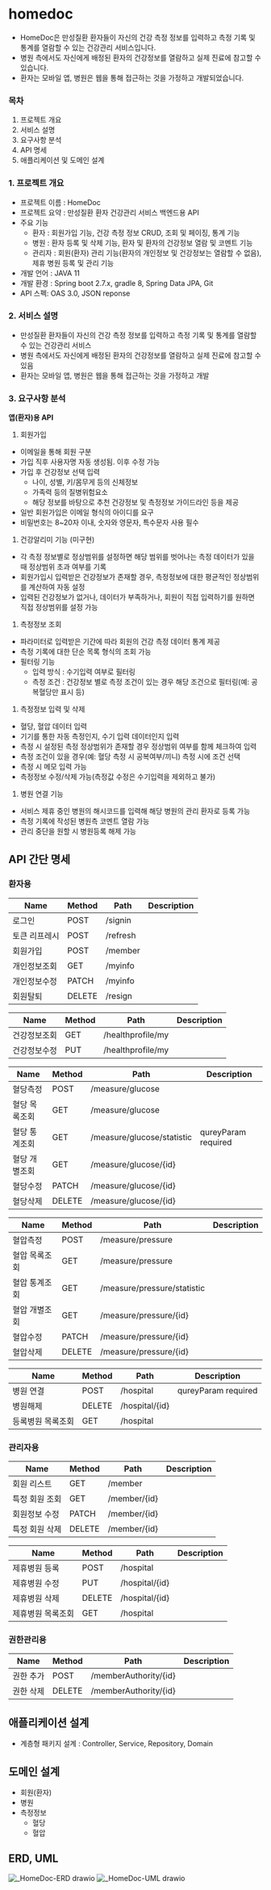 # homedoc

- HomeDoc은 만성질환 환자들이 자신의 건강 측정 정보를 입력하고 측정 기록 및 통계를 열람할 수 있는 건강관리 서비스입니다.
- 병원 측에서도 자신에게 배정된 환자의 건강정보를 열람하고 실제 진료에 참고할 수 있습니다.
- 환자는 모바일 앱, 병원은 웹을 통해 접근하는 것을 가정하고 개발되었습니다.

### 목차

1. 프로젝트 개요
2. 서비스 설명
3. 요구사항 분석
4. API 명세
5. 애플리케이션 및 도메인 설계

### 1. 프로젝트 개요

- 프로젝트 이름 : HomeDoc
- 프로젝트 요약 : 만성질환 환자 건강관리 서비스 백엔드용 API
- 주요 기능
    - 환자 : 회원가입 기능, 건강 측정 정보 CRUD, 조회 및 페이징, 통계 기능
    - 병원 : 환자 등록 및 삭제 기능, 환자 및 환자의 건강정보 열람 및 코멘트 기능
    - 관리자 : 회원(환자) 관리 기능(환자의 개인정보 및 건강정보는 열람할 수 없음), 제휴 병원 등록 및 관리 기능
- 개발 언어 : JAVA 11
- 개발 환경 : Spring boot 2.7.x, gradle 8, Spring Data JPA, Git
- API 스펙: OAS 3.0, JSON reponse

### 2. 서비스 설명

- 만성질환 환자들이 자신의 건강 측정 정보를 입력하고 측정 기록 및 통계를 열람할 수 있는 건강관리 서비스
- 병원 측에서도 자신에게 배정된 환자의 건강정보를 열람하고 실제 진료에 참고할 수 있음
- 환자는 모바일 앱, 병원은 웹을 통해 접근하는 것을 가정하고 개발

### 3. 요구사항 분석

**앱(환자)용 API**

1. 회원가입
- 이메일을 통해 회원 구분
- 가입 직후 사용자명 자동 생성됨. 이후 수정 가능
- 가입 후 건강정보 선택 입력
    - 나이, 성별, 키/몸무게 등의 신체정보
    - 가족력 등의 질병위험요소
    - 해당 정보를 바탕으로 추천 건강정보 및 측정정보 가이드라인 등을 제공
- 일반 회원가입은 이메일 형식의 아이디를 요구
- 비밀번호는 8~20자 이내, 숫자와 영문자, 특수문자 사용 필수
1. 건강알리미 기능 (미구현)
- 각 측정 정보별로 정상범위를 설정하면 해당 범위를 벗어나는 측정 데이터가 있을 때 정상범위 초과 여부를 기록
- 회원가입시 입력받은 건강정보가 존재할 경우, 측정정보에 대한 평균적인 정상범위를 계산하여 자동 설정
- 입력된 건강정보가 없거나, 데이터가 부족하거나, 회원이 직접 입력하기를 원하면 직접 정상범위를 설정 가능
1. 측정정보 조회
- 파라미터로 입력받은 기간에 따라 회원의 건강 측정 데이터 통계 제공
- 측정 기록에 대한 단순 목록 형식의 조회 가능
- 필터링 기능
    - 입력 방식 : 수기입력 여부로 필터링
    - 측정 조건 : 건강정보 별로 측정 조건이 있는 경우 해당 조건으로 필터링(예: 공복혈당만 표시 등)
1. 측정정보 입력 및 삭제
- 혈당, 혈압 데이터 입력
- 기기를 통한 자동 측정인지, 수기 입력 데이터인지 입력
- 측정 시 설정된 측정 정상범위가 존재할 경우 정상범위 여부를 함께 체크하여 입력
- 측정 조건이 있을 경우(예: 혈당 측정 시 공복여부/끼니) 측정 시에 조건 선택
- 측정 시 메모 입력 가능
- 측정정보 수정/삭제 가능(측정값 수정은 수기입력을 제외하고 불가)
1. 병원 연결 기능
- 서비스 제휴 중인 병원의 해시코드를 입력해 해당 병원의 관리 환자로 등록 가능
- 측정 기록에 작성된 병원측 코멘트 열람 가능
- 관리 중단을 원할 시 병원등록 해제 가능

## API 간단 명세

### 환자용

| Name | Method | Path | Description |
| --- | --- | --- | --- |
| 로그인 | POST | /signin |  |
| 토큰 리프레시 | POST | /refresh |  |
| 회원가입 | POST | /member |  |
| 개인정보조회 | GET | /myinfo |  |
| 개인정보수정 | PATCH | /myinfo |  |
| 회원탈퇴 | DELETE | /resign |  |

| Name | Method | Path | Description |
| --- | --- | --- | --- |
| 건강정보조회 | GET | /healthprofile/my |  |
| 건강정보수정 | PUT | /healthprofile/my |  |

| Name | Method | Path | Description |
| --- | --- | --- | --- |
| 혈당측정 | POST | /measure/glucose |  |
| 혈당 목록조회 | GET | /measure/glucose |  |
| 혈당 통계조회 | GET | /measure/glucose/statistic | qureyParam required |
| 혈당 개별조회 | GET | /measure/glucose/{id} |  |
| 혈당수정 | PATCH | /measure/glucose/{id} |  |
| 혈당삭제 | DELETE | /measure/glucose/{id} |  |

| Name | Method | Path | Description |
| --- | --- | --- | --- |
| 혈압측정 | POST | /measure/pressure |  |
| 혈압 목록조회 | GET | /measure/pressure |  |
| 혈압 통계조회 | GET | /measure/pressure/statistic |  |
| 혈압 개별조회 | GET | /measure/pressure/{id} |  |
| 혈압수정 | PATCH | /measure/pressure/{id} |  |
| 혈압삭제 | DELETE | /measure/pressure/{id} |  |

| Name | Method | Path | Description |
| --- | --- | --- | --- |
| 병원 연결 | POST | /hospital | qureyParam required |
| 병원해제 | DELETE | /hospital/{id} |  |
| 등록병원 목록조회 | GET | /hospital |  |

### 관리자용

| Name | Method | Path | Description |
| --- | --- | --- | --- |
| 회원 리스트 | GET | /member |  |
| 특정 회원 조회 | GET | /member/{id} |  |
| 회원정보 수정 | PATCH | /member/{id} |  |
| 특정 회원 삭제 | DELETE | /member/{id} |  |

| Name | Method | Path | Description |
| --- | --- | --- | --- |
| 제휴병원 등록 | POST | /hospital |  |
| 제휴병원 수정 | PUT | /hospital/{id} |  |
| 제휴병원 삭제 | DELETE | /hospital/{id} |  |
| 제휴병원 목록조회 | GET | /hospital |  |

### 권한관리용

| Name | Method | Path | Description |
| --- | --- | --- | --- |
| 권한 추가 | POST | /memberAuthority/{id} |  |
| 권한 삭제 | DELETE | /memberAuthority/{id} |  |

## 애플리케이션 설계

- 계층형 패키지 설계 : Controller, Service, Repository, Domain

## 도메인 설계

- 회원(환자)
- 병원
- 측정정보
    - 혈당
    - 혈압


## ERD, UML
![_HomeDoc-ERD drawio](https://github.com/BomLee427/homedoc/assets/103720594/a92b1130-d729-46c4-9683-a8dd11bca762)
![_HomeDoc-UML drawio](https://github.com/BomLee427/homedoc/assets/103720594/9a811408-f638-41a9-8bf0-7e29b4423592)
